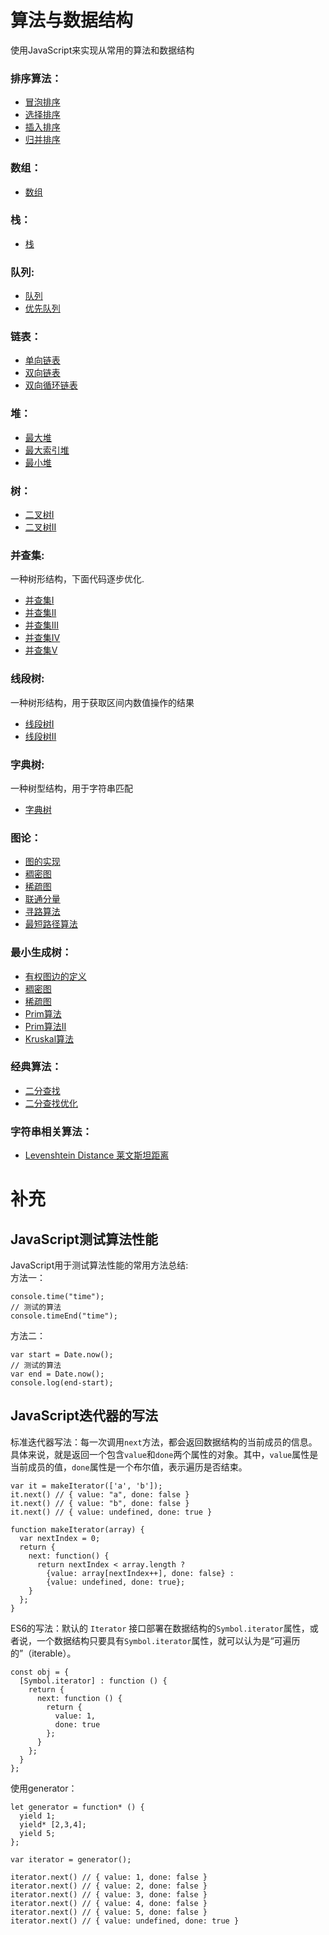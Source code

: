 # 算法与数据结构

使用JavaScript来实现从常用的算法和数据结构

### 排序算法： 

- [冒泡排序](./JavaScript/Sort/BubbleSort.js)
- [选择排序](./JavaScript/Sort/SelectSort.js)
- [插入排序](./JavaScript/Sort/InsertSort.js)
- [归并排序](./JavaScript/Sort/MergeSortI.js)

### 数组：

- [数组](./JavaScript/Array/Array.js)

### 栈：

- [栈](./JavaScript/Stack.js)

### 队列:

- [队列](./JavaScript/Queue.js)
- [优先队列](./JavaScript/PriorityQueue.js)

### 链表：

- [单向链表](./JavaScript/LinkedList/LinkedList.js)
- [双向链表](./JavaScript/LinkedList/DoubleLinkedList.js)
- [双向循环链表](./JavaScript/LinkedList/DoubleLoopLinkedList.js)

### 堆：

- [最大堆](./JavaScript/Heap/MaxHeap.js)
- [最大索引堆](./JavaScript/Heap/IndexMaxHeap.js)
- [最小堆](./JavaScript/Heap/MinHeap.js)

### 树：
- [二叉树I](./JavaScript/Tree/BSTI.js)
- [二叉树II](./JavaScript/Tree/BSTII.js)

### 并查集:
一种树形结构，下面代码逐步优化.

- [并查集I](./JavaScript/UnionFind/UnionFindI.js)
- [并查集II](./JavaScript/UnionFind/UnionFindII.js)
- [并查集III](./JavaScript/UnionFind/UnionFindIII.js)
- [并查集IV](./JavaScript/UnionFind/UnionFindIV.js)
- [并查集V](./JavaScript/UnionFind/UnionFindV.js)

### 线段树:
一种树形结构，用于获取区间内数值操作的结果

- [线段树I](./JavaScript/SegmentTree/SegmentTree.js)
- [线段树II](./JavaScript/SegmentTree/SegmentTreeII.js)

### 字典树:
一种树型结构，用于字符串匹配

- [字典树](./JavaScript/Trie/Trie.js)

### 图论：

- [图的实现](./JavaScript/Graph/Graph.js)
- [稠密图](./JavaScript/Graph/DenseGraph.js)
- [稀疏图](./JavaScript/Graph/SparseGraph.js)
- [联通分量](./JavaScript/Graph/Components.js)
- [寻路算法](./JavaScript/Graph/Path.js)
- [最短路径算法](./JavaScript/Graph/ShortestPath.js)

### 最小生成树：

- [有权图边的定义](./JavaScript/RightGraph/Edge.js)
- [稠密图](./JavaScript/RightGraph/DenseGraph.js)
- [稀疏图](./JavaScript/RightGraph/SparseGraph.js)
- [Prim算法](./JavaScript/RightGraph/LazyPrimMST.js)
- [Prim算法II](./JavaScript/RightGraph/LazyPrimMSTII.js)
- [Kruskal算法](./JavaScript/RightGraph/KruskalMST.js)

### 经典算法：

- [二分查找](./JavaScript/Typical/binarySearch.js)
- [二分查找优化](./JavaScript/Typical/binarySearchAdv.js)

### 字符串相关算法：

- [Levenshtein Distance 莱文斯坦距离](./JavaScript/String/Levenshtein_Distance.js)

# 补充 #

## JavaScript测试算法性能 ##

JavaScript用于测试算法性能的常用方法总结:<br/>
方法一：

    console.time("time");
	// 测试的算法
	console.timeEnd("time");

方法二：

	var start = Date.now();
	// 测试的算法
	var end = Date.now();
	console.log(end-start);

## JavaScript迭代器的写法 ##

标准迭代器写法：每一次调用`next`方法，都会返回数据结构的当前成员的信息。具体来说，就是返回一个包含`value`和`done`两个属性的对象。其中，`value`属性是当前成员的值，`done`属性是一个布尔值，表示遍历是否结束。

    var it = makeIterator(['a', 'b']);
	it.next() // { value: "a", done: false }
	it.next() // { value: "b", done: false }
	it.next() // { value: undefined, done: true }
	
	function makeIterator(array) {
	  var nextIndex = 0;
	  return {
	    next: function() {
	      return nextIndex < array.length ?
	        {value: array[nextIndex++], done: false} :
	        {value: undefined, done: true};
	    }
	  };
	}

ES6的写法：默认的 `Iterator` 接口部署在数据结构的`Symbol.iterator`属性，或者说，一个数据结构只要具有`Symbol.iterator`属性，就可以认为是“可遍历的”（iterable）。

	const obj = {
	  [Symbol.iterator] : function () {
	    return {
	      next: function () {
	        return {
	          value: 1,
	          done: true
	        };
	      }
	    };
	  }
	};

使用generator：

	let generator = function* () {
	  yield 1;
	  yield* [2,3,4];
	  yield 5;
	};
	
	var iterator = generator();
	
	iterator.next() // { value: 1, done: false }
	iterator.next() // { value: 2, done: false }
	iterator.next() // { value: 3, done: false }
	iterator.next() // { value: 4, done: false }
	iterator.next() // { value: 5, done: false }
	iterator.next() // { value: undefined, done: true }

